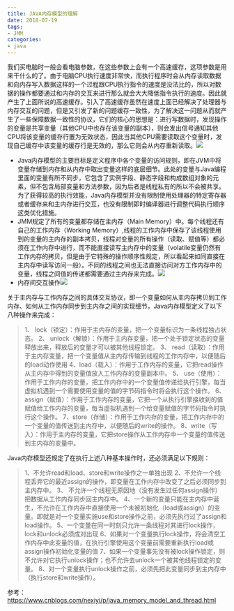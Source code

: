 ```yaml
---
title: JAVA内存模型的理解
date: 2018-07-19
tags:
- JMM
categories:
- java
---
```

我们买电脑时一般会看电脑参数，在这些参数上会有一个高速缓存，这项参数是用来干什么的了。由于电脑CPU执行速度非常快，而执行程序时会从内存读取数据和向内存写入数据这样的一个过程跟CPU执行指令的速度是没法比的，所以对数据的操作都要通过和内存的交互来进行那么就会大大降低指令执行的速度。因此就产生了上面所说的高速缓存。引入了高速缓存虽然在速度上面已经解决了处理器与内存交互的问题，但是又引发了新的问题缓存一致性，为了解决这一问题从而就产生了一些保障数据一致性的协议，它们的核心的思想是：进行写数据时，发现操作的变量是共享变量（其他CPU中也存在该变量的副本），则会发出信号通知其他CPU将该变量的缓存行置为无效状态，因此当其他CPU需要读取这个变量时，发现自己缓存中该变量的缓存行是无效的，那么它则会从内存重新读取。![](https://upload-images.jianshu.io/upload_images/13023122-755bb213a713906f.png?imageMogr2/auto-orient/strip%7CimageView2/2/w/1240)
<!--more-->
* Java内存模型的主要目标是定义程序中各个变量的访问规则，即在JVM中将变量存储到内存和从内存中取出变量这样的底层细节。此处的变量与Java编程里面的变量有所不同步，它包含了实例字段、静态字段和构成数组对象的元素，但不包含局部变量和方法参数，因为后者是线程私有的所以不会被共享。为了获得较高的执行效能，Java内存模型并没有限制使用处理器的特定寄存器或者缓存来和主内存进行交互，也没有限制即时编译器进行调整代码执行顺序这类优化措施。
* JMM规定了所有的变量都存储在主内存（Main Memory）中。每个线程还有自己的工作内存（Working Memory）,线程的工作内存中保存了该线程使用到的变量的主内存的副本拷贝，线程对变量的所有操作（读取、赋值等）都必须在工作内存中进行，而不能直接读写主内存中的变量（volatile变量仍然有工作内存的拷贝，但是由于它特殊的操作顺序性规定，所以看起来如同直接在主内存中读写访问一般）。不同的线程之间也无法直接访问对方工作内存中的变量，线程之间值的传递都需要通过主内存来完成。![](https://upload-images.jianshu.io/upload_images/13023122-93430a960f4c652d.png?imageMogr2/auto-orient/strip%7CimageView2/2/w/1240)
* 内存间交互操作![](https://upload-images.jianshu.io/upload_images/13023122-cd5613a28e48a513.png?imageMogr2/auto-orient/strip%7CimageView2/2/w/1240)

关于主内存与工作内存之间的具体交互协议，即一个变量如何从主内存拷贝到工作内存、如何从工作内存同步到主内存之间的实现细节，Java内存模型定义了以下八种操作来完成：
>1、 lock（锁定）：作用于主内存的变量，把一个变量标识为一条线程独占状态。
2、 unlock（解锁）：作用于主内存变量，把一个处于锁定状态的变量释放出来，释放后的变量才可以被其他线程锁定。
3、 read（读取）：作用于主内存变量，把一个变量值从主内存传输到线程的工作内存中，以便随后的load动作使用
4、load（载入）：作用于工作内存的变量，它把read操作从主内存中得到的变量值放入工作内存的变量副本中。
5、 use（使用）：作用于工作内存的变量，把工作内存中的一个变量值传递给执行引擎，每当虚拟机遇到一个需要使用变量的值的字节码指令时将会执行这个操作。
6、 assign（赋值）：作用于工作内存的变量，它把一个从执行引擎接收到的值赋值给工作内存的变量，每当虚拟机遇到一个给变量赋值的字节码指令时执行这个操作。
7、store（存储）：作用于工作内存的变量，把工作内存中的一个变量的值传送到主内存中，以便随后的write的操作。
8、write（写入）：作用于主内存的变量，它把store操作从工作内存中一个变量的值传送到主内存的变量中。

Java内存模型还规定了在执行上述八种基本操作时，还必须满足以下规则：
>1、不允许read和load、store和write操作之一单独出现
2、不允许一个线程丢弃它的最近assign的操作，即变量在工作内存中改变了之后必须同步到主内存中。
3、 不允许一个线程无原因地（没有发生过任何assign操作）把数据从工作内存同步回主内存中。
4、一个新的变量只能在主内存中诞生，不允许在工作内存中直接使用一个未被初始化（load或assign）的变量。即就是对一个变量实施use和store操作之前，必须先执行过了assign和load操作。
5、一个变量在同一时刻只允许一条线程对其进行lock操作，lock和unlock必须成对出现
6、如果对一个变量执行lock操作，将会清空工作内存中此变量的值，在执行引擎使用这个变量前需要重新执行load或assign操作初始化变量的值
7、如果一个变量事先没有被lock操作锁定，则不允许对它执行unlock操作；也不允许去unlock一个被其他线程锁定的变量。
8、对一个变量执行unlock操作之前，必须先把此变量同步到主内存中（执行store和write操作）。

参考：
https://www.cnblogs.com/nexiyi/p/java_memory_model_and_thread.html
